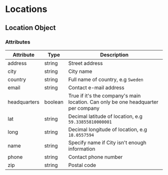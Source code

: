 # Locations

## Location Object

### Attributes

Attribute    | Type    | Description
-------------|---------|------------
address      | string  | Street address
city         | string  | City name
country      | string  | Full name of country, e.g `Sweden`
email        | string  | Contact e-mail address
headquarters | boolean | True if it's the company's main location. Can only be one headquarter per company
lat          | string  | Decimal latitude of location, e.g `59.33855810000001`
long         | string  | Decimal longitude of location, e.g `18.0557594`
name         | string  | Specify name if City isn't enough information
phone        | string  | Contact phone number
zip          | string  | Postal code
